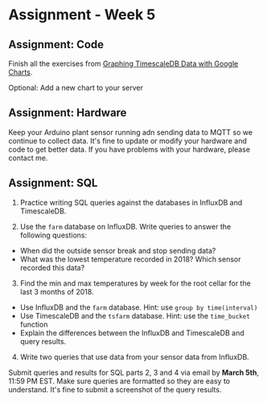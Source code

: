 # Assignment - Week 5

## Assignment: Code

Finish all the exercises from [Graphing TimescaleDB Data with Google Charts](https://github.com/don/ITP-DeviceToDatabase/blob/master/05_Code/graphing-data.md).

Optional: Add a new chart to your server

## Assignment: Hardware

Keep your Arduino plant sensor running adn sending data to MQTT so we continue to collect data. It's fine to update or modify your hardware and code to get better data. If you have problems with your hardware, please contact me.

## Assignment: SQL

1) Practice writing SQL queries against the databases in InfluxDB and TimescaleDB.

2) Use the `farm` database on InfluxDB. Write queries to answer the following questions:
  - When did the outside sensor break and stop sending data?
  - What was the lowest temperature recorded in 2018? Which sensor recorded this data?

3) Find the min and max temperatures by week for the root cellar for the last 3 months of 2018. 
  - Use InfluxDB and the `farm` database. Hint: use `group by time(interval)`
  - Use TimescaleDB and the `tsfarm` database. Hint: use the `time_bucket` function
  - Explain the differences between the InfluxDB and TimescaleDB and query results.

4) Write two queries that use data from your sensor data from InfluxDB.

Submit queries and results for SQL parts 2, 3 and 4 via email by **March 5th**, 11:59 PM EST. Make sure queries are formatted so they are easy to understand. It's fine to submit a screenshot of the query results.

